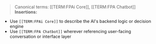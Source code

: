 > Canonical terms: [[TERM:FPAi Core]], [[TERM:FPA Chatbot]]  
**Insertions:**
- Use `[[TERM:FPAi Core]]` to describe the AI's backend logic or decision engine
- Use `[[TERM:FPA Chatbot]]` wherever referencing user-facing conversation or interface layer